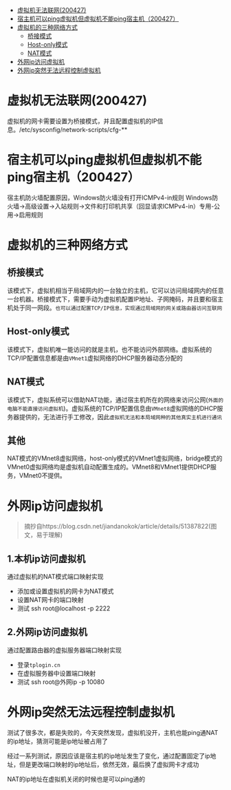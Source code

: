 

* [虚拟机无法联网(200427)](#虚拟机无法联网(200427))
* [宿主机可以ping虚拟机但虚拟机不能ping宿主机（200427）](#宿主机可以ping虚拟机但虚拟机不能ping宿主机（200427）)
* [虚拟机的三种网络方式](#虚拟机的三种网络方式)
    * [桥接模式](#桥接模式)
    * [Host-only模式](#Host-only模式)
    * [NAT模式](#NAT模式)
* [外网ip访问虚拟机](#外网ip访问虚拟机)
* [外网ip突然无法远程控制虚拟机](#外网ip突然无法远程控制虚拟机)


# 虚拟机无法联网(200427)
虚拟机的网卡需要设置为桥接模式，并且配置虚拟机的IP信息。/etc/sysconfig/network-scripts/cfg-**


# 宿主机可以ping虚拟机但虚拟机不能ping宿主机（200427）
宿主机防火墙配置原因，Windows防火墙没有打开ICMPv4-in规则
Windows防火墙->高级设置->入站规则->文件和打印机共享（回显请求ICMPv4-in）专用-公用->启用规则


# 虚拟机的三种网络方式
## 桥接模式
该模式下，虚拟机相当于局域网内的一台独立的主机，它可以访问局域网内的任意一台机器。桥接模式下，需要手动为虚拟机配置IP地址、子网掩码，并且要和宿主机处于同一网段。`也可以通过配置TCP/IP信息，实现通过局域网的网关或路由器访问互联网`
## Host-only模式
该模式下，虚拟机唯一能访问的就是主机，也不能访问外部网络。虚拟系统的TCP/IP配置信息都是由`VMnet1`虚拟网络的DHCP服务器动态分配的
## NAT模式
该模式下，虚拟系统可以借助NAT功能，通过宿主机所在的网络来访问公网(`外面的电脑不能直接访问虚拟机`)。虚拟系统的TCP/IP配置信息由`VMnet8`虚拟网络的DHCP服务器提供的，无法进行手工修改，因此`虚拟机无法和本局域网种的其他真实主机进行通讯`
## 其他
NAT模式的VMnet8虚拟网络，host-only模式的VMnet1虚拟网络，bridge模式的VMnet0虚拟网络均是虚拟机自动配置生成的。VMnet8和VMnet1提供DHCP服务，VMnet0不提供。

# 外网ip访问虚拟机
> 摘抄自https://blog.csdn.net/jiandanokok/article/details/51387822(图文，易于理解)
## 1.本机ip访问虚拟机
通过虚拟机的NAT模式端口映射实现
* 添加或设置虚拟机的网卡为NAT模式 
* 设置NAT网卡的端口映射
* 测试 ssh root@localhost -p 2222
## 2.外网ip访问虚拟机
通过配置路由器的虚拟服务器端口映射实现
* 登录`tplogin.cn`
* 在虚拟服务器中设置端口映射
* 测试 ssh root@外网ip -p 10080

# 外网ip突然无法远程控制虚拟机
测试了很多次，都是失败的，今天突然发现，虚拟机没开，主机也能ping通NAT的ip地址，猜测可能是ip地址被占用了

经过一系列测试，原因应该是宿主机的ip地址发生了变化，通过配置固定了ip地址，但是更改端口映射的ip地址后，依然无效，最后换了虚拟网卡才成功

NAT的ip地址在虚拟机关闭的时候也是可以ping通的